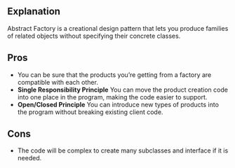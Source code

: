## Explanation

Abstract Factory is a creational design pattern that lets you produce families of related objects without specifying their concrete classes.

## Pros

- You can be sure that the products you’re getting from a factory are compatible with each other.
- **Single Responsibility Principle** You can move the product creation code into one place in the program, making the code easier to support.
- **Open/Closed Principle** You can introduce new types of products into the program without breaking existing client code.

## Cons

- The code will be complex to create many subclasses and interface if it is needed.